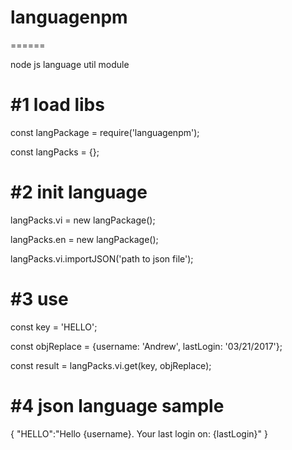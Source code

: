 # languagenpm
======

node js language util module

#1 load libs
======

const langPackage = require('languagenpm');

const langPacks = {};

#2 init language
======

langPacks.vi = new langPackage();

langPacks.en = new langPackage();

langPacks.vi.importJSON('path to json file');

#3 use
======

const key = 'HELLO';

const objReplace = {username: 'Andrew', lastLogin: '03/21/2017'};

const result = langPacks.vi.get(key, objReplace);

#4 json language sample
======

{
  "HELLO":"Hello {username}. Your last login on: {lastLogin}"
}
